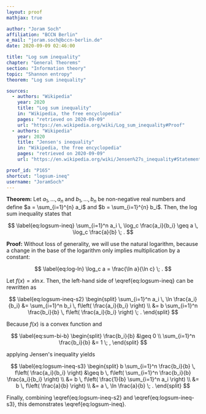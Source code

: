 ```yaml
---
layout: proof
mathjax: true

author: "Joram Soch"
affiliation: "BCCN Berlin"
e_mail: "joram.soch@bccn-berlin.de"
date: 2020-09-09 02:46:00

title: "Log sum inequality"
chapter: "General Theorems"
section: "Information theory"
topic: "Shannon entropy"
theorem: "Log sum inequality"

sources:
  - authors: "Wikipedia"
    year: 2020
    title: "Log sum inequality"
    in: "Wikipedia, the free encyclopedia"
    pages: "retrieved on 2020-09-09"
    url: "https://en.wikipedia.org/wiki/Log_sum_inequality#Proof"
  - authors: "Wikipedia"
    year: 2020
    title: "Jensen's inequality"
    in: "Wikipedia, the free encyclopedia"
    pages: "retrieved on 2020-09-09"
    url: "https://en.wikipedia.org/wiki/Jensen%27s_inequality#Statements"

proof_id: "P165"
shortcut: "logsum-ineq"
username: "JoramSoch"
---
```



**Theorem:** Let $a_1, \ldots, a_n$ and $b_1, \ldots, b_n$ be non-negative real numbers and define $a = \sum_{i=1}^{n} a_i$ and $b = \sum_{i=1}^{n} b_i$. Then, the log sum inequality states that

$$ \label{eq:logsum-ineq}
\sum_{i=1}^n a_i \, \log_c \frac{a_i}{b_i} \geq a \, \log_c \frac{a}{b} \; .
$$


**Proof:** Without loss of generality, we will use the natural logarithm, because a change in the base of the logarithm only implies multiplication by a constant:

$$ \label{eq:log-ln}
\log_c a = \frac{\ln a}{\ln c} \; .
$$

Let $f(x) = x \ln x$. Then, the left-hand side of \eqref{eq:logsum-ineq} can be rewritten as

$$ \label{eq:logsum-ineq-s2}
\begin{split}
\sum_{i=1}^n a_i \, \ln \frac{a_i}{b_i} &= \sum_{i=1}^n b_i \, f\left( \frac{a_i}{b_i} \right) \\
&= b \sum_{i=1}^n \frac{b_i}{b} \, f\left( \frac{a_i}{b_i} \right) \; .
\end{split}
$$

Because $f(x)$ is a convex function and

$$ \label{eq:sum-bi-b}
\begin{split}
\frac{b_i}{b} &\geq 0 \\
\sum_{i=1}^n \frac{b_i}{b} &= 1 \; ,
\end{split}
$$

applying Jensen's inequality yields

$$ \label{eq:logsum-ineq-s3}
\begin{split}
b \sum_{i=1}^n \frac{b_i}{b} \, f\left( \frac{a_i}{b_i} \right) &\geq b \, f\left( \sum_{i=1}^n \frac{b_i}{b} \frac{a_i}{b_i} \right) \\
&= b \, f\left( \frac{1}{b} \sum_{i=1}^n a_i \right) \\
&= b \, f\left( \frac{a}{b} \right) \\
&= a \, \ln \frac{a}{b} \; .
\end{split}
$$

Finally, combining \eqref{eq:logsum-ineq-s2} and \eqref{eq:logsum-ineq-s3}, this demonstrates \eqref{eq:logsum-ineq}.